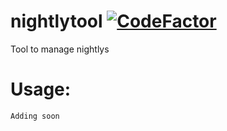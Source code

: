 # nightlytool <a href="https://www.codefactor.io/repository/github/npi-d7/nightlytool"><img src="https://www.codefactor.io/repository/github/npi-d7/nightlytool/badge?style=for-the-badge" alt="CodeFactor" /></a>
Tool to manage nightlys
# Usage:
```
Adding soon



```
